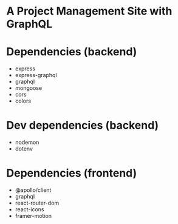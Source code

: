 # A Project Management Site with GraphQL

# Dependencies (backend)

- express
- express-graphql
- graphql
- mongoose
- cors
- colors

# Dev dependencies (backend)

- nodemon
- dotenv

# Dependencies (frontend)

- @apollo/client
- graphql
- react-router-dom
- react-icons
- framer-motion
